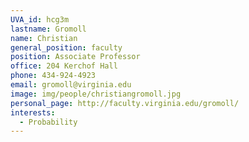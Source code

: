 ```yaml
---
UVA_id: hcg3m
lastname: Gromoll
name: Christian
general_position: faculty
position: Associate Professor
office: 204 Kerchof Hall
phone: 434-924-4923
email: gromoll@virginia.edu
image: img/people/christiangromoll.jpg
personal_page: http://faculty.virginia.edu/gromoll/
interests:
  - Probability
---
```

